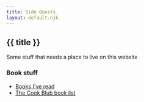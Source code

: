```yaml
---
title: Side Quests
layout: default.njk
---
```


<h2>{{ title }}</h2>

Some stuff that needs a place to live on this website

<h3>Book stuff</h3>

- [Books I've read](books)
- [The Cook Blub book list](cookblub)
